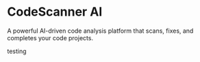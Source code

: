 # CodeScanner AI

A powerful AI-driven code analysis platform that scans, fixes, and completes your code projects.

testing 
<!-- Trigger redeploy -->
